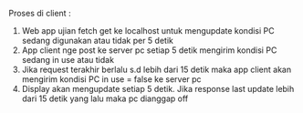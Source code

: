 Proses di client :

1. Web app ujian fetch get ke localhost untuk mengupdate kondisi PC sedang digunakan atau tidak per 5 detik
2. App client nge post ke server pc setiap 5 detik mengirim kondisi PC sedang in use atau tidak
3. Jika request terakhir berlalu s.d lebih dari 15 detik maka app client akan mengirim kondisi PC in use = false ke server pc
4. Display akan mengupdate setiap 5 detik. Jika response last update lebih dari 15 detik yang lalu maka pc dianggap off
